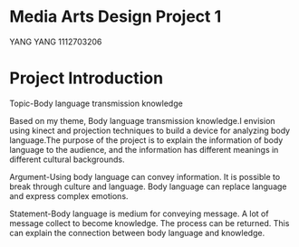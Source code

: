 # Media Arts Design Project 1

YANG YANG 1112703206

# Project Introduction
Topic-Body language transmission knowledge

Based on my theme, Body language transmission knowledge.I envision using kinect and projection techniques to build a device for analyzing body language.The purpose of the project is to explain the information of body language to the audience, and the information has different meanings in different cultural backgrounds.

Argument-Using body language can convey information. It is possible to break through culture and language. 
Body language can replace language and express complex emotions.

Statement-Body language is medium for conveying message.
A lot of message collect to become knowledge.
The process can be returned.
This can explain the connection between body language and knowledge.


